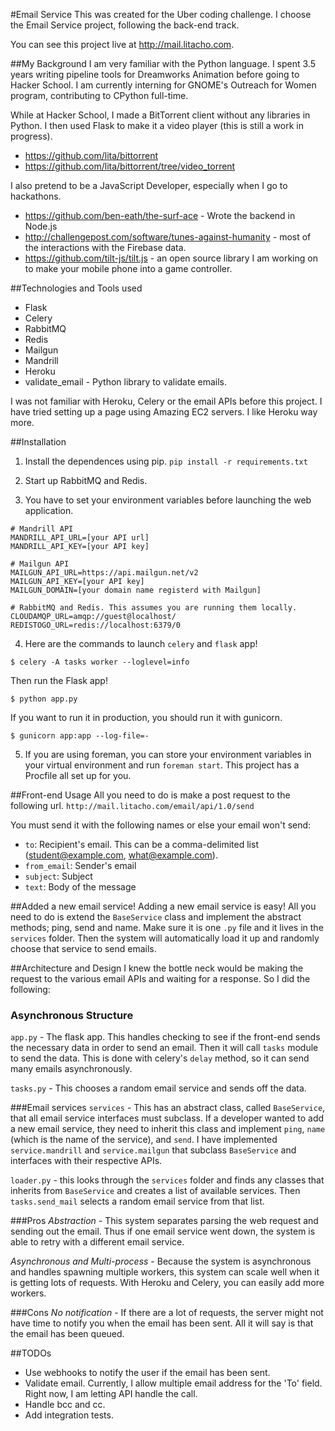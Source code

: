 #Email Service
This was created for the Uber coding challenge. I choose the Email Service project, following the back-end track.

You can see this project live at http://mail.litacho.com.

##My Background
I am very familiar with the Python language. I spent 3.5 years writing pipeline tools for Dreamworks Animation before going to Hacker School. I am currently interning for GNOME's Outreach for Women program, contributing to CPython full-time.

While at Hacker School, I made a BitTorrent client without any libraries in Python. I then used Flask to make it a video player (this is still a work in progress).

- https://github.com/lita/bittorrent
- https://github.com/lita/bittorrent/tree/video_torrent

I also pretend to be a JavaScript Developer, especially when I go to hackathons.

- https://github.com/ben-eath/the-surf-ace - Wrote the backend in Node.js
- http://challengepost.com/software/tunes-against-humanity - most of the interactions with the Firebase data.
- https://github.com/tilt-js/tilt.js - an open source library I am working on to make your mobile phone into a game controller.

##Technologies and Tools used
- Flask
- Celery
- RabbitMQ
- Redis
- Mailgun
- Mandrill
- Heroku
- validate_email - Python library to validate emails.

I was not familiar with Heroku, Celery or the email APIs before this project. I have tried setting up a page using Amazing EC2 servers. I like Heroku way more.

##Installation
1. Install the dependences using pip.
`pip install -r requirements.txt`

2. Start up RabbitMQ and Redis.

3. You have to set your environment variables before launching the web application.

  ```
  # Mandrill API
  MANDRILL_API_URL=[your API url]
  MANDRILL_API_KEY=[your API key]

  # Mailgun API
  MAILGUN_API_URL=https://api.mailgun.net/v2
  MAILGUN_API_KEY=[your API key]
  MAILGUN_DOMAIN=[your domain name registerd with Mailgun]

  # RabbitMQ and Redis. This assumes you are running them locally.
  CLOUDAMQP_URL=amqp://guest@localhost/
  REDISTOGO_URL=redis://localhost:6379/0
  ```

4. Here are the commands to launch `celery` and `flask` app!

  `$ celery -A tasks worker --loglevel=info`

  Then run the Flask app!

  `$ python app.py`

  If you want to run it in production, you should run it with gunicorn.

  `$ gunicorn app:app --log-file=-`


5. If you are using foreman, you can store your environment variables in your virtual environment and run `foreman start`. This project has a Procfile all set up for you.

##Front-end Usage
All you need to do is make a post request to the following url.
`http://mail.litacho.com/email/api/1.0/send`

You must send it with the following names or else your email won't send:
- `to`: Recipient's email. This can be a comma-delimited list (student@example.com, what@example.com).
- `from_email`: Sender's email
- `subject`: Subject
- `text`: Body of the message

##Added a new email service!
Adding a new email service is easy! All you need to do is extend the `BaseService` class and implement the abstract methods; ping, send and name. Make sure it is one `.py` file and it lives in the `services` folder. Then the system will automatically load it up and randomly choose that service to send emails.

##Architecture and Design
I knew the bottle neck would be making the request to the various email APIs and waiting for a response. So I did the following:

### Asynchronous Structure
`app.py` - The flask app. This handles checking to see if the front-end sends the necessary data in order to send an email. Then it will call `tasks` module to send the data. This is done with celery's `delay` method, so it can send many emails asynchronously.

`tasks.py` - This chooses a random email service and sends off the data.

###Email services
`services` - This has an abstract class, called `BaseService`, that all email service interfaces must subclass. If a developer wanted to add a new email service, they need to inherit this class and implement `ping`, `name` (which is the name of the service), and `send`. I have implemented `service.mandrill` and `service.mailgun` that subclass `BaseService` and interfaces with their respective APIs.

`loader.py` - this looks through the `services` folder and finds any classes that inherits from `BaseService` and creates a list of available services. Then `tasks.send_mail` selects a random email service from that list.

###Pros
*Abstraction* - This system separates parsing the web request and sending out the email. Thus if one email service went down, the system is able to retry with a different email service.

*Asynchronous and Multi-process* - Because the system is asynchronous and handles spawning multiple workers, this system can scale well when it is getting lots of requests. With Heroku and Celery, you can easily add more workers.

###Cons
*No notification* - If there are a lot of requests, the server might not have time to notify you when the email has been sent. All it will say is that the email has been queued.

##TODOs
- Use webhooks to notify the user if the email has been sent.
- Validate email. Currently, I allow multiple email address for the 'To' field. Right now, I am letting API handle the call.
- Handle bcc and cc.
- Add integration tests.
